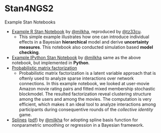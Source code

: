 # Stan4NGS2

Example Stan Notebooks
+ [Example R Stan Notebook](Notebooks/Kick-off-Prez/) by [@milkha](https://github.com/milkha), reproduced by [@tz33cu](https://github.com/tz33cu).
  + This simple example illustrates how one can introduce individual effects in a Bayesian **hierarchical** model and derive **uncertainty measures**. This notebook also conducted simulation based **model checking**. 
+ [Example IPython Stan Notebook](https://github.com/milkha/ReproducibleResearch/blob/Main/Model.ipynb) by [@milkha](https://github.com/milkha) same as the above notebook, but implemented in **Python**. 
+ [Probabilistic matrix factorization](Notebooks/PMF/)
  + Probabilistic matrix factorization is a latent variable approach that is oftenly used to analyze sparse interactions over network connections. In this example notebook, we looked at user-movie Amazon movie rating pairs and fitted mixed membership stochastic blockmodel. The resulted factorization reveal clustering structure among the users and among the movies. The computation is very efficient, which makes it an ideal tool to analyze interactions among participants during consequentive rounds of the *collective identity* game.
+ [Splines](https://github.com/milkha/Splines_in_Stan) ([pdf](https://github.com/milkha/Splines_in_Stan/blob/master/splines_in_stan.pdf)) by [@milkha](https://github.com/milkha) for adopting spline basis function for nonparametric smoothing or regression in a Bayesian framework. 
